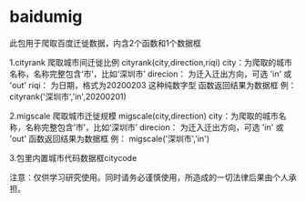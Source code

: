# baidumig
此包用于爬取百度迁徙数据，内含2个函数和1个数据框

1.cityrank 爬取城市间迁徙比例
cityrank(city,direction,riqi)
  city：为爬取的城市名称，名称完整包含‘市’，比如‘深圳市’
  direcion： 为迁入迁出方向，可选 'in' 或 'out'
  riqi： 为日期，格式为20200203 这种纯数字型
函数返回结果为数据框
例：
cityrank('深圳市','in',20200201)

2.migscale 爬取城市迁徙规模
migscale(city,direction)
  city：为爬取的城市名称，名称完整包含‘市’，比如‘深圳市’
  direcion： 为迁入迁出方向，可选 'in' 或 'out'
函数返回结果为数据框
例：
migscale('深圳市','in')

3.包里内置城市代码数据框citycode

注意：仅供学习研究使用。同时请务必谨慎使用，所造成的一切法律后果由个人承担。



